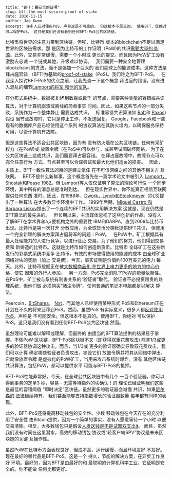 ~~~
title: "BFT：最安全的证明"
slug: bft-the-most-secure-proof-of-stake
date: 2016-11-15
author: Jae Kwon
excerpt: 许多人反对使用PoS，声称这是不可能的。 但这根本不是真的。 使用BFT，您绝对可以保护PoS。 这只是我们还没有看到任何BFT-PoS公共区块链。
~~~

比特币将世界的注意力带到区块链。但唉，比特币
版本的blockchain不足以满足世界的区块链需求。那
是因为比特币的工作证明（PoW)的共识[需要大量的
能源](http://motherboard.vice.com/read/bitcoin-could-consume-as-much-electricity-as-denmark-by-2020)。此外，交易非常缓慢，需要一个小时或
更长的提交。而且因为PoW矿工没有激励去忠诚
一个链或其他，升级难以协调。
 
我们需要一种安全地管理blockchains的方法，而不是强加一个巨大的
我们星球上的能源成本。这种方法是拜占庭容错
（BFT)为基础的[proof-of-stake](https://bitcointalk.org/index.php?topic=27787.0)（PoS)。我们称之为BFT-PoS。
 
在我深入探讨BFT-PoS的优点之前，让我先谈一下这个概念
拜占庭的错误，没有进入混乱的细节[Lamport的将军
和他的军队](http://pages.cs.wisc.edu/~sschang/OS-Qual/reliability/byzantine.htm)。

在分布式系统中，数据被复å¶到数百或数千
的节点，需要某种类型的容错或共识
算法，对于计算机崩溃或离线的简单事实
时间。因此，如果这些节点的一部分失败，系统作为一个整体静止
需要达成共识。
 
标准容错共识算法如
[Raft](https://raft.github.io/raft.pdf)和
[Paxos](https://en.wikipedia.org/wiki/Paxos_（computer_science))假设
当节点故障时，它只是停止工作，不发送回复。
Google，Facebook和一些现有的数据库产品已经使用这个系列
的协议算法在其防火墙内，以确保服务保持
可用，尽管计算机有故障。

但是这些算法不适合公共区块链，因为有
没有防火墙在公共区块链。任何有采矿权力（在PoW)或
放置令牌（在PoS中)可以参与，或甚至试图破坏网络。
为了在公共区块链上达成共识，我们需要拜占庭容错。
在拜占庭故障中，故障节点可以完全任意行为
方式。节点甚至可以合谋尝试和最大化他们造æ的损害。
 
因此，本质上，BFT一致性算法的目的是建立信任
在不可信网络之间的其他不相关方
互联网。
 
BFT不是什么新鲜事。这个概念首先在一篇学术论文中被引入
[Lamport，Shostak和Pease
1982](http://research.microsoft.com/en-us/um/people/lamport/pubs/byz.pdf)。但
Lamport等人仅仅证明了算法的理论可行性
一个同步环境，其中所有的消息总是准时到达。
 
但在现实世界中，你不能真正相信互联网提供任何东西
准时。因此，在1988年，[Dwork，Lynch和Stockmeyer](http://groups.csail.mit.edu/tds/papers/Lynch/jacm88.pdf)（DLS)提出了一种算法
在大多数异步环境中工作。 1999年后期，[Miguel Castro
和Barbara Liskov](http://pmg.csail.mit.edu/papers/osdi99.pdf)提出了一个连续的BFT共识的实用解决方案
这就是，现在仍然是BFT算法的最先进的。
 
但长期以来，主流媒体忽视了这些创新的作品。没有人
了解BFT在学术界和ä¸»要机构之外的重要性
IBM和DARPA，直到2009年比特币出现。比特币是第一次打开
分散应用，为全球货币分类帐提供BFT共识，
但使用一个完全新颖的解决方案拜占庭将军的问题：PoW。
 
在PoW中，矿工根据具有最大处理能力的人进行竞争，以进行验证
交易。为了他们的努力，他们得到交易费和
新铸造的比特币。这就是比特币如何创造新货币。比特币
全球矿工在这些新发行的彩票式系统中竞争
比特币，有效的市场使得使用的能源的成本
由全球矿业网络对块的奖励（加上
交易费)。今天，事实证明是价值约100万美元的电力
每天。此外，比特币挖掘正在被[大数据商品化
在世界上电力更多的地方的中心价格](https://bitcointalk.org/index.php?topic=1072474.0)，使它
困难的外行人参加。
 
另一方面，PoS完全消除了PoW的能量依赖性。
在PoS中，矿工被与系统有利害关系的“验证者”取代。
验证者不必投资昂贵的处理系统，但他们做
必须购买“赌注令牌”。任何普通的笔记本电脑都足以解决
算法。
 
Peercoin，[BitShares](https://bitshares.org/)，
[Nxt](https://en.wikipedia.org/wiki/Nxt)，而其他人已经使用某种形式
PoS和Ethereum正在计划在不久的将来迁移到PoS。然而，虽然PoS
有实际意义，很多人都[反对使用PoS](https://download.wpsoftware.net/bitcoin/pos.pdf)，声称是
不可能安全。但这根本不是真的。使用BFT，你绝对
可以保护PoS。这只是我们没有看到任何BFT-PoS公共区块链
然而。

虽然理论可能难以解释或理解，但最终的
由适当的BFT算法提供的结果易于掌握。不像PoW
区块链，BFT-PoS区块链不叉（即获得双重花费攻击)
除非1/3或更多的验证器协调这种攻击。而且，当1/3或
更多的验证器确实导致双花费攻击，我们可以计算
确定哪些验证者负责攻击，销毁它们
放置令牌并将其从网络中弹出。它就像放置令牌
是虚拟化的PoW矿工，当用来攻击系统时爆炸。没有
其他区块链共识算法，包括PoW，都可以提供水平
可能与BFT-PoS的抵押。

BFT-PoS性能非常好。今天，在全球公共区块链中有几个
一百个验证器，你可以得到事务的定单3
秒，容易 - 无需等待额外的块确认！的
理论已经证明我们这些是最佳的容错阈值
“即时决定”区块链。虽然更多的验证器会减慢
共识，如果[尼尔森的
法律](https://www.nngroup.com/articles/law-of-bandwidth/)继续持有，
我们甚至能够支持指数增长的验证器数量
每年都有同样的表现。

此外，BFT-PoS还将提高移动钱包的安全性。少数
移动钱包在今天存在的充分利用了安全性
由Bitcoin提供，因为一个简单的事实，没有人愿意等待一个小时
以便交易清除。相反，大多数钱包只是假设[人发送钱是不是试图双支出it](https://www.coingecko.com/buzz/peter-todd-explains-the-problems-with-unconfirmed-bitcoin-transactions)。
而且，虽然我们没有时间在这里潜水，高效的移动钱包
协议或“轻客户端SPV”协议是未来区块链的关键
互操作性。

虽然PoW在比特币方面表现良好，但成本高，运行缓慢，而且环境友好
不友好。现在最好的替代品是BFT-PoS。这是一个
持久，节能的解决方案，在异步工作良好
环境。最好的，因为BFT是由最好的和
最聪明的计算机科学工业，它证明是安全的。你不能做
任何比那更好。
